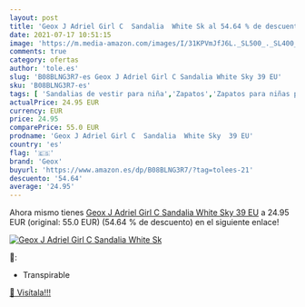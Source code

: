 ```yaml
---
layout: post
title: 'Geox J Adriel Girl C  Sandalia  White Sk al 54.64 % de descuento'
date: 2021-07-17 10:51:15
image: 'https://m.media-amazon.com/images/I/31KPVmJfJ6L._SL500_._SL400_.jpg'
comments: true
category: ofertas
author: 'tole.es'
slug: 'B08BLNG3R7-es Geox J Adriel Girl C Sandalia White Sky 39 EU'
sku: 'B08BLNG3R7-es'
tags: [ 'Sandalias de vestir para niña','Zapatos','Zapatos para niñas pequeñas','Zapatos y complementos','geox','sandalia', ]
actualPrice: 24.95 EUR
currency: EUR
price: 24.95
comparePrice: 55.0 EUR
prodname: 'Geox J Adriel Girl C  Sandalia  White Sky  39 EU'
country: 'es'
flag: '🇪🇸'
brand: 'Geox'
buyurl: 'https://www.amazon.es/dp/B08BLNG3R7/?tag=tolees-21'
descuento: '54.64'
average: '24.95'
---
```


Ahora mismo tienes [Geox J Adriel Girl C  Sandalia  White Sky  39 EU](https://www.amazon.es/dp/B08BLNG3R7/?tag=tolees-21) a 24.95 EUR (original: 55.0 EUR) (54.64 %  de descuento) en el siguiente enlace!

[![Geox J Adriel Girl C  Sandalia  White Sk](https://m.media-amazon.com/images/I/31KPVmJfJ6L._SL500_._SL400_.jpg)](https://www.amazon.es/dp/B08BLNG3R7/?tag=tolees-21)

🔎:

- Transpirable

[🛒 Visítala!!!](https://www.amazon.es/dp/B08BLNG3R7/?tag=tolees-21)
